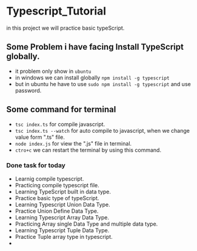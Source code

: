 # Typescript_Tutorial

in this project we will practice basic typeScript.

## Some Problem i have facing Install TypeScript globally.
- it problem only show in `ubuntu`
- in windows we can install globally `npm install -g typescript`
- but in ubuntu he have to use `sudo npm install -g typescript` and use password.

## Some command for terminal
- `tsc index.ts` for compile javascript.
- `tsc index.ts --watch` for auto compile to javascript, when we change value form ".ts" file. 
-  `node index.js` for view the ".js" file in terminal.
- `ctro+c` we can restart the terminal by using this command.


### Done task for today

- Learnig compile typescript.
- Practicing compile typescript file.
- Learning TypeScript built in data type.
- Practice basic type of typeScript.
- Learning Typescript Union Data Type.
- Practice Union Define Data Type.
- Learning Typescript Array Data Type.
- Practicing Array single Data Type and multiple data type.
- Learning Typescript Tuple Data Type.
- Practice Tuple array type in typescript.
- 